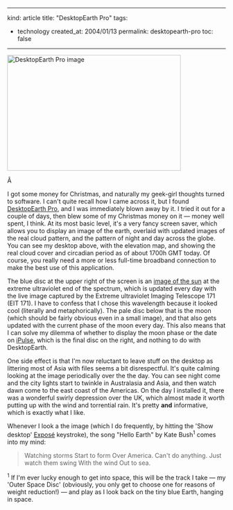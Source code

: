 -----
kind: article
title: "DesktopEarth Pro"
tags:
- technology
created_at: 2004/01/13
permalink: desktopearth-pro
toc: false
-----

<p class="img-shadow"><img src="http://www.rousette.org.uk/mt-static/blog/archives/images/desktopearthpro.jpg" height="267" width="400" alt="DesktopEarth Pro image" /></p><p style="clear:both;">Â </p><p>I got some money for Christmas, and naturally my geek-girl thoughts turned to software. I can't quite recall how I came across it, but I found <a href="http://www.subrosasoft.com/thestore/product_info.php?products_id=423" title="Subrosasoft.com - DesktopEarth Pro">DesktopEarth Pro</a>, and I was immediately blown away by it. I tried it out for a couple of days, then blew some of my Christmas money on it &mdash; money well spent, I think. At its most basic level, it's a very fancy screen saver, which allows you to display an image of the earth, overlaid with updated images of the real cloud pattern, and the pattern of night and day across the globe. You can see my desktop above, with the elevation map, and showing the real cloud cover and circadian period as of about 1700h GMT today. Of course, you really need a more or less full-time broadband connection to make the best use of this application.</p>

<p>The blue disc at the upper right of the screen is an <a href="http://umbra.nascom.nasa.gov/images/latest.html" title="NASA images of the sun using Extreme Ultraviolet Imaging Telescope - EIT">image of the sun</a> at the extreme ultraviolet end of the spectrum, which is updated every day with the live image captured by the Extreme ultraviolet Imaging Telescope 171 (EIT 171). I have to confess that I chose this wavelength because it looked cool (literally and metaphorically). The pale disc below that is the moon (which should be fairly obvious even in a small image), and that also gets updated with the current phase of the moon every day. This also means that I can solve my dilemma of whether to display the moon phase or the date on <a href="http://iconfactory.com/ip_home.asp" title="Iconfactory - iPulse">iPulse</a>, which is the final disc on the right, and nothing to do with DesktopEarth.</p>

<p>One side effect is that I'm now reluctant to leave stuff on the desktop as littering most of Asia with files seems a bit disrespectful. It's quite calming looking at the image periodically over the the day. You can see night come and the city lights start to twinkle in Australasia and Asia, and then watch dawn come to the east coast of the Americas. On the day I installed it, there was a wonderful swirly depression over the UK, which almost made it worth putting up with the wind and torrential rain. It's pretty <strong>and</strong> informative, which is exactly what I like.</p>

<p>Whenever I look a the image (which I do frequently, by hitting the 'Show desktop' <a href="http://www.apple.com/macosx/features/expose/" title="Apple - How Expose works">Expos&eacute;</a> keystroke), the song "Hello Earth" by Kate Bush<sup>1</sup> comes into my mind:</p>

<blockquote>
<p>Watching storms
Start to form
Over America.
Can't do anything.
Just watch them swing
With the wind
Out to sea.
</p>
</blockquote>

<p>
<sup>1</sup> If I'm ever lucky enough to get into space, this will be the track I take &mdash; my 'Outer Space Disc' (obviously, you only get to choose one for reasons of weight reduction!) &mdash; and play as I look back on the tiny blue Earth, hanging in space.
</p>
